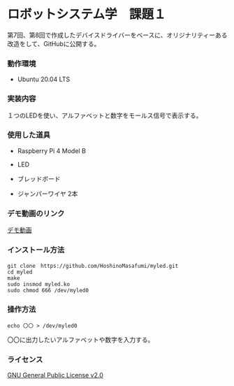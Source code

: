 # ロボットシステム学　課題１

第7回、第8回で作成したデバイスドライバーをベースに、オリジナリティーある改造をして、GitHubに公開する。

### 動作環境

- Ubuntu 20.04 LTS

### 実装内容

１つのLEDを使い、アルファベットと数字をモールス信号で表示する。

### 使用した道具

- Raspberry Pi 4 Model B

- LED

- ブレッドボード

- ジャンパーワイヤ 2本

### デモ動画のリンク

[デモ動画](https://youtu.be/XIYi1GfzJEE)

### インストール方法

```
git clone　https://github.com/HoshinoMasafumi/myled.git
cd myled
make
sudo insmod myled.ko
sudo chmod 666 /dev/myled0
```

### 操作方法

```
echo 〇〇 > /dev/myled0
```

〇〇に出力したいアルファベットや数字を入力する。

### ライセンス

[GNU General Public License v2.0](https://github.com/HoshinoMasafumi/myled/blob/main/COPYING)
